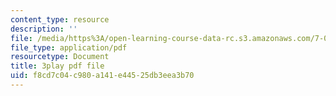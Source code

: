 ```yaml
---
content_type: resource
description: ''
file: /media/https%3A/open-learning-course-data-rc.s3.amazonaws.com/7-012-introduction-to-biology-fall-2004/f8cd7c04c980a141e44525db3eea3b70_5WhcMXP5yEU.pdf
file_type: application/pdf
resourcetype: Document
title: 3play pdf file
uid: f8cd7c04-c980-a141-e445-25db3eea3b70
---
```

